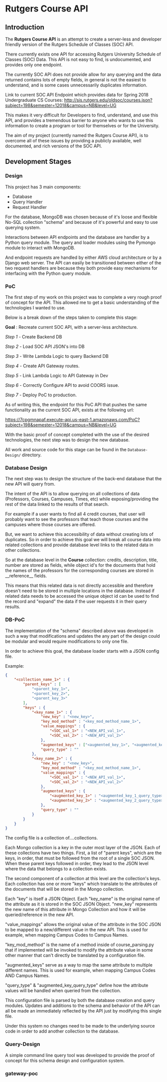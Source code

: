 # Rutgers Course API

## Introduction

The **Rutgers Course API** is an attempt to create a server-less and developer friendly version of the Rutgers Schedule of Classes (SOC) API.

There currently exists one API for accessing Rutgers University Schedule of Classes (SOC) Data. This API is not easy to find, is undocumented, and provides only one endpoint.

The currently SOC API does not provide allow for any querying and the data returned contains lots of empty fields, in general is not the easiest to understand, and is some cases unnecessarily duplicates information.

Link to current SOC API Endpoint which provides data for Spring 2018 Undergraduate CS Courses: http://sis.rutgers.edu/oldsoc/courses.json?subject=198&semester=12018&campus=NB&level=UG

This makes it very difficult for Developers to find, understand, and use this API, and provides a tremendous barrier to anyone who wants to use this information to create a program or tool for themselves or for the University.

The aim of my project (currently named the Rutgers Course API), is to overcome all of these issues by providing a publicly available, well documented, and rich versions of the SOC API.

## Development Stages

### Design

This project has 3 main components:
- Database
- Query Handler
- Request Handler


For the database, MongoDB was chosen because of it's loose and flexible No-SQL collection "schema" and because of it's powerful and easy to use querying system.

Interactions between API endpoints and the database are handler by a Python query module. The query and loader modules using the Pymongo module to interact with MongoDB.

And endpoint requests are handled by either AWS cloud architecture or by a Django web server. The API can easily be transitioned between either of the two request handlers are because they both provide easy mechanisms for interfacing with the Python query module.

### PoC

The first step of my work on this project was to complete a very rough proof of concept for the API. This allowed me to get a basic understanding of the technologies I wanted to use.

Below is a break down of the steps taken to complete this stage:

__Goal__ : Recreate current SOC API, with a server-less architecture.

*Step 1* - Create Backend DB

*Step 2* - Load SOC API JSON's into DB

*Step 3* - Write Lambda Logic to query Backend DB

*Step 4* - Create API Gateway routes.

*Step 5* - Link Lambda Logic to API Gateway in Dev

*Step 6* - Correctly Configure API to avoid COORS issue.

*Step 7* - Deploy PoC to production.

As of writing this, the endpoint for this PoC API that pushes the same functionality as the current SOC API, exists at the following url:

https://7cpgmnapaf.execute-api.us-east-1.amazonaws.com/PoC?subject=198&semester=12018&campus=NB&level=UG

With the basic proof of concept completed with the use of the desired technologies, the next step was to design the new database.

All work and source code for this stage can be found in the `Database-Design/` directory.

### Database Design

The next step was to design the structure of the back-end database that the new API will query from.

The intent of the API is to allow querying on all collections of data (Professors, Courses, Campuses, Times, etc) while exposing/providing the rest of the data linked to the results of that search.

For example if a user wants to find all 4 credit courses, that user will probably want to see the professors that teach those courses and the campuses where those courses are offered.

But, we want to achieve this accessibility of data without creating lots of duplicates. So in order to achieve this goal we will break all course data into related collections and provide database level links to the related data in other collections.

So at the database level in the **Course** collection: credits, description, title, number are stored as fields, while object id's for the documents that hold the names of the professors for the corresponding courses are stored in \_\_reference\_\_ fields.

This means that this related data is not directly accessible and therefore doesn't need to be stored in multiple locations in the database. Instead if related data needs to be accessed the unique object id can be used to find the record and "expand" the data if the user requests it in their query results.

### DB-PoC

The implementation of the "schema" described above was developed in such a way that modifications and updates the any part of the design could be modular and would require modifications to only one file.

In order to achieve this goal, the database loader starts with a JSON config file.

Example:
```JSON
{
    "<collection_name_1>" : {
        "parent_keys" : [
            "<parent_key_1>",
            "<parent_key_2>",
            "<parent_key_3>"
        ],
        "keys" : {
            "<key_name_1>" : {
                "new_key" : "<new_key>",
                "key_mod_method" : "<key_mod_method_name_1>",
                "value_mappings" : {
                    "<SOC_val_1>" : "<NEW_API_val_1>",
                    "<SOC_val_2>" : "<NEW_API_val_2>"
                },
                "augmented_keys" : ["<augmented_key_1>", "<augmented_key_2>"],
                "query_type" : ""
            },
            "<key_name_2>" : {
                "new_key" : "<new_key>",
                "key_mod_method" : "<key_mod_method_name_1>",
                "value_mappings" : {
                    "<SOC_val_1>" : "<NEW_API_val_1>",
                    "<SOC_val_2>" : "<NEW_API_val_2>"
                },
                "augmented_keys" : {
                    "<augmented_key_1>" : "<augmented_key_1_query_type>",
                    "<augmented_key_2>" : "<augmented_key_2_query_type>"
                },
                "query_type" : ""
            }
        }
    }
}

```

The config file is a collection of....collections.

Each Mongo collection is a key in the outer most layer of the JSON. Each of these collections have two things. First, a list of "parent keys", which are the keys, in order, that must be followed from the root of a single SOC JSON. When these parent keys followed in order, they lead to the JSON level where the data that belongs to a collection exists.

The second component of a collection at this level are the collection's keys. Each collection has one or more "keys" which translate to the attributes of the documents that will be stored in the Mongo collection.

Each "key" is itself a JSON Object. Each "key_name" is the original name of the attribute as it is stored in the SOC JSON Object. "new_key" represents the new name of this attribute in Mongo Collection and how it will be queried/reference in the new API.

"value_mappings" allows the original value of the attribute in the SOC JSON to be mapped to a new/different value in the new API. This is used for example, when mapping Campus Codes to Campus Names.

"key_mod_method" is the name of a method inside of course_parsing.py that if implemented will be invoked to modify the attribute value in some other manner that can't directly be translated by a configuration file.

"augmented_keys" serve as a way to map the same attribute to multiple different names. This is used for example, when mapping Campus Codes AND Campus Names.

"query_type" & "augmented_key_query_type" define how the attribute values will be handled when queried from the collection.

This configuration file is parsed by both the database creation and query modules. Updates and additions to the schema and behavior of the API can all be made an immediately reflected by the API just by modifying this single file.

Under this system no changes need to be made to the underlying source code in order to add another collection to the database.

### Query-Design

A simple command line query tool was developed to provide the proof of concept for this schema design and configuration system.

### gateway-poc
